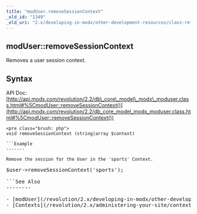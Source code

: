 ```yaml
---
title: "modUser.removeSessionContext"
_old_id: "1349"
_old_uri: "2.x/developing-in-modx/other-development-resources/class-reference/moduser/moduser.removesessioncontext"
---
```


modUser::removeSessionContext
-----------------------------

Removes a user session context.

Syntax
------

API Doc: [http://api.modx.com/revolution/2.2/db\_core\_model\_modx\_moduser.class.html#%5CmodUser::removeSessionContext()](http://api.modx.com/revolution/2.2/db_core_model_modx_moduser.class.html#%5CmodUser::removeSessionContext())

```
<pre class="brush: php">
void removeSessionContext (string|array $context)

```Example
-------

Remove the session for the User in the 'sports' Context.

```
<pre class="brush: php">
$user->removeSessionContext('sports');

```See Also
--------

- [modUser](/revolution/2.x/developing-in-modx/other-development-resources/class-reference/moduser "modUser")
- [Contexts](/revolution/2.x/administering-your-site/contexts "Contexts")